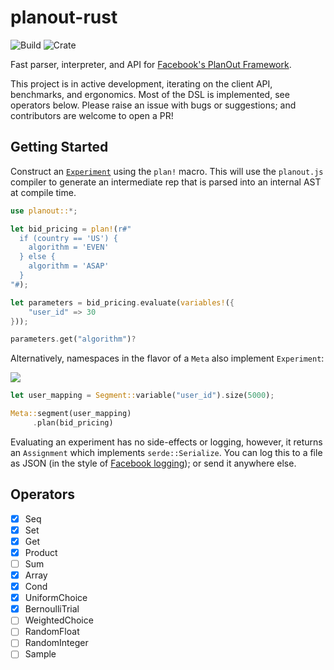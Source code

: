 # planout-rust

![Build](https://github.com/nkconnor/planout-rust/workflows/Rust/badge.svg)
![Crate](https://img.shields.io/badge/crates.io-json_macros%20=%20%220.1.3%22-brightgreen.svg)


Fast parser, interpreter, and API for [Facebook's PlanOut Framework](https://github.com/facebook/planout). 

This project is in active development, iterating on the client API, benchmarks, and ergonomics. Most of the
DSL is implemented, see operators below. Please raise an issue with bugs or suggestions; and contributors
are welcome to open a PR!

## Getting Started

Construct an [`Experiment`](http://google.com) using the `plan!` macro. This will use the `planout.js` compiler to generate an intermediate rep that is parsed into an internal AST at compile time.

```rust
use planout::*;

let bid_pricing = plan!(r#"
  if (country == 'US') {
    algorithm = 'EVEN'
  } else {
    algorithm = 'ASAP'
  }
"#);

let parameters = bid_pricing.evaluate(variables!({
    "user_id" => 30
}));

parameters.get("algorithm")?
```



Alternatively, namespaces in the flavor of a `Meta` also implement `Experiment`:

![](http://facebook.github.io/planout/static/namespace_diagram.png)


```rust
let user_mapping = Segment::variable("user_id").size(5000); 

Meta::segment(user_mapping)
     .plan(bid_pricing)
```

Evaluating an experiment has no side-effects or logging,
however, it returns an `Assignment` which implements `serde::Serialize`. You can log this to a file as JSON (in the 
style of [Facebook logging](http://facebook.github.io/planout/docs/logging.html));
or send it anywhere else. 

## Operators

- [X] Seq
- [X] Set
- [X] Get
- [X] Product
- [ ] Sum
- [X] Array
- [X] Cond
- [X] UniformChoice
- [X] BernoulliTrial
- [ ] WeightedChoice
- [ ] RandomFloat
- [ ] RandomInteger
- [ ] Sample
